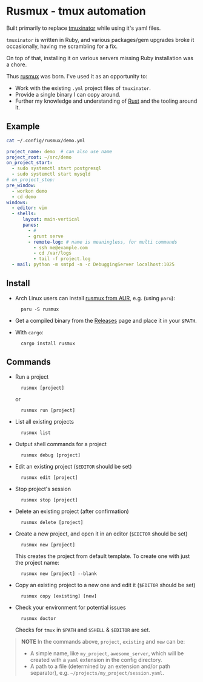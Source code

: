 # Rusmux - tmux automation

Built primarily to replace 
[tmuxinator](https://github.com/tmuxinator/tmuxinator) while using it's
yaml files.


`tmuxinator` is written in Ruby, and various packages/gem upgrades broke
it occasionally, having me scrambling for a fix.

On top of that, installing it on various servers missing Ruby installation was
a chore.

Thus [rusmux](https://github.com/MeirKriheli/rusmux) was born. I've used it
as an opportunity to:

* Work with the existing `.yml` project files of `tmuxinator`.
* Provide a single binary I can copy around.
* Further my knowledge and understanding of [Rust](https://www.rust-lang.org/)
  and the tooling around it.

## Example

```sh
cat ~/.config/rusmux/demo.yml
```

```yaml
project_name: demo  # can also use name
project_root: ~/src/demo
on_project_start:
  - sudo systemctl start postgresql
  - sudo systemctl start mysqld
# on_project_stop: 
pre_window:
  - workon demo
  - cd demo
windows:
  - editor: vim
  - shells:
      layout: main-vertical
      panes:
        - #
        - grunt serve
        - remote-log: # name is meaningless, for multi commands
          - ssh me@example.com
          - cd /var/logs
          - tail -f project.log 
  - mail: python -m smtpd -n -c DebuggingServer localhost:1025

```

## Install

* Arch Linux users can install [rusmux from AUR](https://aur.archlinux.org/packages/rusmux),
  e.g. (using `paru`):

        paru -S rusmux

* Get a compiled binary from the
  [Releases](https://github.com/MeirKriheli/rusmux/releases) page and place it
  in your `$PATH`.

* With `cargo`:

        cargo install rusmux


## Commands

* Run a project

        rusmux [project]

  or 

        rusmux run [project]

* List all existing projects

        rusmux list
  
* Output shell commands for a project 

        rusmux debug [project]

* Edit an existing project (`$EDITOR` should be set)

        rusmux edit [project]

* Stop project's session

        rusmux stop [project]

* Delete an existing project (after confirmation)

        rusmux delete [project]

* Create a new project, and open it in an editor (`$EDITOR` should be set)

        rusmux new [project]

  This creates the project from default template. To create one with just the
  project name:

        rusmux new [project] --blank

* Copy an existing project to a new one and edit it (`$EDITOR` should be set)

        rusmux copy [existing] [new]

* Check your environment for potential issues

        rusmux doctor

  Checks for `tmux` in `$PATH` and `$SHELL` & `$EDITOR` are set.


> **NOTE** In the commands above, `project`, `existing` and `new` can be:
>
> * A simple name, like `my_project`, `awesome_server`, which will be created with a `yaml` extension in the config directory.
> * A path to a file (determined by an extension and/or path separator), e.g. `~/projects/my_project/session.yaml`.
